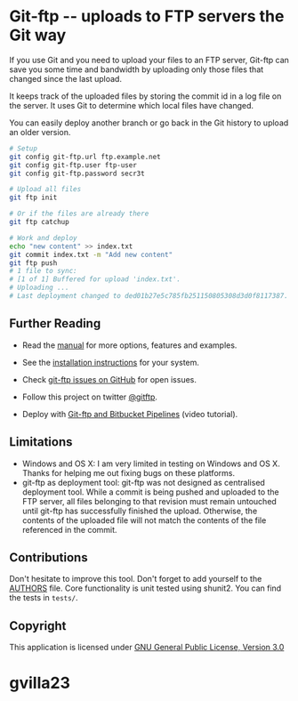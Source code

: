 Git-ftp -- uploads to FTP servers the Git way
=============================================

If you use Git and you need to upload your files to an FTP server,
Git-ftp can save you some time and bandwidth by uploading only those files that
changed since the last upload.

It keeps track of the uploaded files by storing the commit id
in a log file on the server. It uses Git to determine which local
files have changed.

You can easily deploy another branch or go back in the Git history to upload
an older version.

```sh
# Setup
git config git-ftp.url ftp.example.net
git config git-ftp.user ftp-user
git config git-ftp.password secr3t

# Upload all files
git ftp init

# Or if the files are already there
git ftp catchup

# Work and deploy
echo "new content" >> index.txt
git commit index.txt -m "Add new content"
git ftp push
# 1 file to sync:
# [1 of 1] Buffered for upload 'index.txt'.
# Uploading ...
# Last deployment changed to ded01b27e5c785fb251150805308d3d0f8117387.
```

Further Reading
---------------

* Read the [manual](man/git-ftp.1.md) for more options, features and examples.
* See the [installation instructions](INSTALL.md) for your system.
* Check [git-ftp issues on GitHub] for open issues.
* Follow this project on twitter [@gitftp].

* Deploy with [Git-ftp and Bitbucket Pipelines](https://www.youtube.com/watch?v=8HZhHtZebdw) (video tutorial).

Limitations
-----------

* Windows and OS X: I am very limited in testing on Windows and OS X. Thanks
  for helping me out fixing bugs on these platforms.
* git-ftp as deployment tool: git-ftp was not designed as centralised
  deployment tool. While a commit is being pushed and uploaded to the FTP
  server, all files belonging to that revision must remain untouched until
  git-ftp has successfully finished the upload. Otherwise, the contents of the
  uploaded file will not match the contents of the file referenced in the
  commit.

Contributions
-------------

Don't hesitate to improve this tool.
Don't forget to add yourself to the [AUTHORS](AUTHORS) file.
Core functionality is unit tested using shunit2.
You can find the tests in `tests/`.

Copyright
---------

This application is licensed under [GNU General Public License, Version 3.0]

[git-ftp issues on GitHub]: http://github.com/git-ftp/git-ftp/issues
[GNU General Public License, Version 3.0]:
 http://www.gnu.org/licenses/gpl-3.0-standalone.html
[@gitftp]: https://twitter.com/gitftp
# gvilla23

